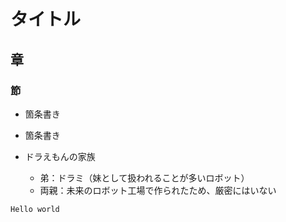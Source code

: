 # タイトル
## 章
### 節

- 箇条書き
- 箇条書き

- ドラえもんの家族
  - 弟：ドラミ（妹として扱われることが多いロボット）
  - 両親：未来のロボット工場で作られたため、厳密にはいない

```java
Hello world
```